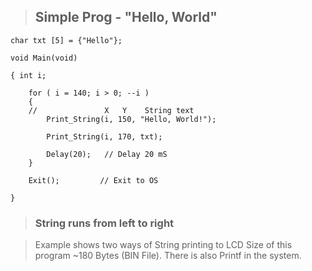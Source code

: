 > ## Simple Prog - "Hello, World" ##
```
char txt [5] = {"Hello"};	

void Main(void)

{ int i;

    for ( i = 140; i > 0; --i )
    {
    //               X   Y    String text
        Print_String(i, 150, "Hello, World!");

        Print_String(i, 170, txt);

        Delay(20);   // Delay 20 mS
    }

    Exit();         // Exit to OS

}
```
> ### String runs from left to right ###

> Example shows two ways of String printing to LCD
> Size of this program ~180 Bytes (BIN File).
> There is also Printf in the system.